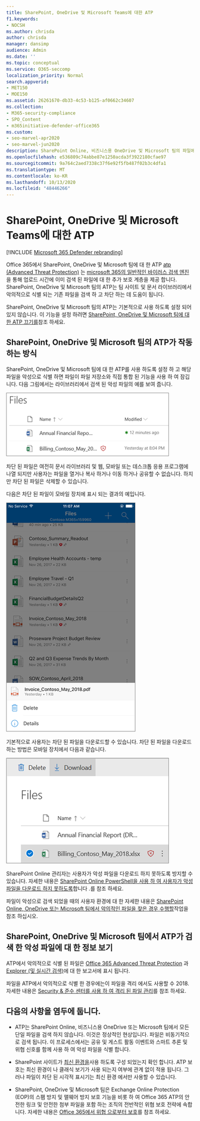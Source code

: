 ```yaml
---
title: SharePoint, OneDrive 및 Microsoft Teams에 대한 ATP
f1.keywords:
- NOCSH
ms.author: chrisda
author: chrisda
manager: dansimp
audience: Admin
ms.date: ''
ms.topic: conceptual
ms.service: O365-seccomp
localization_priority: Normal
search.appverid:
- MET150
- MOE150
ms.assetid: 26261670-db33-4c53-b125-af0662c34607
ms.collection:
- M365-security-compliance
- SPO_Content
- m365initiative-defender-office365
ms.custom:
- seo-marvel-apr2020
- seo-marvel-jun2020
description: SharePoint Online, 비즈니스용 OneDrive 및 Microsoft 팀의 파일에 대 한 Office 365 Advanced Threat Protection에 대해 알아봅니다.
ms.openlocfilehash: e536809c74abbe87e1250acda3f3922180cfae97
ms.sourcegitcommit: 9a764c2aed7338c37f6e92f5fb487f02b3c4dfa1
ms.translationtype: MT
ms.contentlocale: ko-KR
ms.lasthandoff: 10/13/2020
ms.locfileid: "48446266"
---
```

# <a name="atp-for-sharepoint-onedrive-and-microsoft-teams"></a>SharePoint, OneDrive 및 Microsoft Teams에 대한 ATP

[!INCLUDE [Microsoft 365 Defender rebranding](../includes/microsoft-defender-for-office.md)]

Office 365에서 SharePoint, OneDrive 및 Microsoft 팀에 대 한 ATP [atp (Advanced Threat Protection)](office-365-atp.md) 는 [microsoft 365의 일반적인 바이러스 검색 엔진](virus-detection-in-spo.md)을 통해 업로드 시간에 이미 검색 된 파일에 대 한 추가 보호 계층을 제공 합니다. SharePoint, OneDrive 및 Microsoft 팀의 ATP는 팀 사이트 및 문서 라이브러리에서 악의적으로 식별 되는 기존 파일을 검색 하 고 차단 하는 데 도움이 됩니다.

SharePoint, OneDrive 및 Microsoft 팀의 ATP는 기본적으로 사용 하도록 설정 되어 있지 않습니다. 이 기능을 설정 하려면 [SharePoint, OneDrive 및 Microsoft 팀에 대 한 ATP 끄기를](turn-on-atp-for-spo-odb-and-teams.md)참조 하세요.

## <a name="how-atp-for-sharepoint-onedrive-and-microsoft-teams-works"></a>SharePoint, OneDrive 및 Microsoft 팀의 ATP가 작동 하는 방식

SharePoint, OneDrive 및 Microsoft 팀에 대 한 ATP를 사용 하도록 설정 하 고 해당 파일을 악성으로 식별 하면 파일이 파일 저장소와 직접 통합 된 기능을 사용 하 여 잠깁니다. 다음 그림에서는 라이브러리에서 검색 된 악성 파일의 예를 보여 줍니다.

![악성 파일로 탐지된 한 개의 파일을 포함한 비즈니스용 OneDrive에 있는 파일](../../media/2bba71cc-7ad1-4799-8b9d-d56f923db3a7.png)

차단 된 파일은 여전히 문서 라이브러리 및 웹, 모바일 또는 데스크톱 응용 프로그램에 나열 되지만 사용자는 파일을 열거나 복사 하거나 이동 하거나 공유할 수 없습니다. 하지만 차단 된 파일은 삭제할 수 있습니다.

다음은 차단 된 파일이 모바일 장치에 표시 되는 결과의 예입니다.

![OneDrive 모바일 앱의 비즈니스용 OneDrive에서 차단된 파일 삭제](../../media/cb1c1705-fd0a-45b8-9a26-c22503011d54.png)

기본적으로 사용자는 차단 된 파일을 다운로드할 수 있습니다. 차단 된 파일을 다운로드 하는 방법은 모바일 장치에서 다음과 같습니다.

![비즈니스용 OneDrive에서 차단된 파일 다운로드](../../media/be288a82-bdd8-4371-93d8-1783db3b61bc.png)

SharePoint Online 관리자는 사용자가 악성 파일을 다운로드 하지 못하도록 방지할 수 있습니다. 자세한 내용은 [SharePoint Online PowerShell을 사용 하 여 사용자가 악성 파일을 다운로드 하지 못하도록](turn-on-atp-for-spo-odb-and-teams.md#step-2-recommended-use-sharepoint-online-powershell-to-prevent-users-from-downloading-malicious-files)합니다 .를 참조 하세요.

파일이 악성으로 검색 되었을 때의 사용자 환경에 대 한 자세한 내용은 [SharePoint Online, OneDrive 또는 Microsoft 팀에서 악의적인 파일을 찾은 경우 수행할](https://support.microsoft.com/office/01e902ad-a903-4e0f-b093-1e1ac0c37ad2)작업을 참조 하십시오.

## <a name="view-information-about-malicious-files-detected-by-atp-for-sharepoint-onedrive-and-microsoft-teams"></a>SharePoint, OneDrive 및 Microsoft 팀에서 ATP가 검색 한 악성 파일에 대 한 정보 보기

ATP에서 악의적으로 식별 된 파일은 [Office 365 Advanced Threat Protection](view-reports-for-atp.md) 과 [Explorer (및 실시간 검색)](threat-explorer.md)에 대 한 보고서에 표시 됩니다.

파일을 ATP에서 악의적으로 식별 한 경우에는이 파일을 격리 에서도 사용할 수 2018. 자세한 내용은 [Security & 준수 센터를 사용 하 여 격리 된 파일 관리](manage-quarantined-messages-and-files.md#atp-only-use-the-security--compliance-center-to-manage-quarantined-files)를 참조 하세요.

## <a name="keep-these-points-in-mind"></a>다음의 사항을 염두에 둡니다.

- ATP는 SharePoint Online, 비즈니스용 OneDrive 또는 Microsoft 팀에서 모든 단일 파일을 검색 하지 않습니다. 이것은 정상적인 현상입니다. 파일은 비동기적으로 검색 됩니다. 이 프로세스에서는 공유 및 게스트 활동 이벤트와 스마트 추론 및 위협 신호를 함께 사용 하 여 악성 파일을 식별 합니다.

- SharePoint 사이트가 [최신 환경을](https://docs.microsoft.com/sharepoint/guide-to-sharepoint-modern-experience)사용 하도록 구성 되었는지 확인 합니다. ATP 보호는 최신 환경이 나 클래식 보기가 사용 되는지 여부에 관계 없이 적용 됩니다. 그러나 파일이 차단 된 시각적 표시기는 최신 환경 에서만 사용할 수 있습니다.

- SharePoint, OneDrive 및 Microsoft 팀은 Exchange Online Protection (EOP)의 스팸 방지 및 맬웨어 방지 보호 기능을 비롯 하 여 Office 365 ATP의 안전한 링크 및 안전한 첨부 파일을 포함 하는 조직의 전반적인 위협 보호 전략에 속합니다. 자세한 내용은 [Office 365에서 위협 으로부터 보호](protect-against-threats.md)를 참조 하세요.
